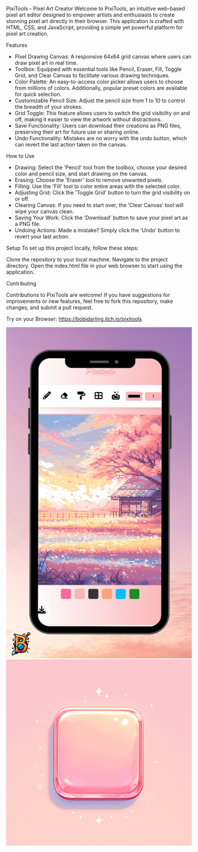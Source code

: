 PixiTools - Pixel Art Creator
Welcome to PixiTools, an intuitive web-based pixel art editor designed to empower artists and enthusiasts to create stunning pixel art directly in their browser. This application is crafted with HTML, CSS, and JavaScript, providing a simple yet powerful platform for pixel art creation.

Features

- Pixel Drawing Canvas: A responsive 64x64 grid canvas where users can draw pixel art in real time.
- Toolbox: Equipped with essential tools like Pencil, Eraser, Fill, Toggle Grid, and Clear Canvas to facilitate various drawing techniques.
- Color Palette: An easy-to-access color picker allows users to choose from millions of colors. Additionally, popular preset colors are available for quick selection.
- Customizable Pencil Size: Adjust the pencil size from 1 to 10 to control the breadth of your strokes.
- Grid Toggle: This feature allows users to switch the grid visibility on and off, making it easier to view the artwork without distractions.
- Save Functionality: Users can download their creations as PNG files, preserving their art for future use or sharing online.
- Undo Functionality: Mistakes are no worry with the undo button, which can revert the last action taken on the canvas.

How to Use

- Drawing: Select the 'Pencil' tool from the toolbox, choose your desired color and pencil size, and start drawing on the canvas.
- Erasing: Choose the 'Eraser' tool to remove unwanted pixels.
- Filling: Use the 'Fill' tool to color entire areas with the selected color.
- Adjusting Grid: Click the 'Toggle Grid' button to turn the grid visibility on or off.
- Clearing Canvas: If you need to start over, the 'Clear Canvas' tool will wipe your canvas clean.
- Saving Your Work: Click the 'Download' button to save your pixel art as a PNG file.
- Undoing Actions: Made a mistake? Simply click the 'Undo' button to revert your last action.


Setup
To set up this project locally, follow these steps:

Clone the repository to your local machine.
Navigate to the project directory.
Open the index.html file in your web browser to start using the application.

Contributing

Contributions to PixiTools are welcome! If you have suggestions for improvements or new features, feel free to fork this repository, make changes, and submit a pull request.

Try on your Browser: https://bobidarling.itch.io/pixitools

![Preview](img/preview.png)
![Logo](img/logopix.png)